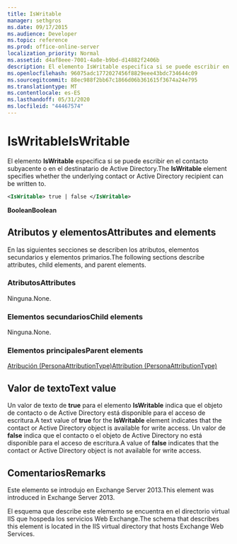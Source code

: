 ```yaml
---
title: IsWritable
manager: sethgros
ms.date: 09/17/2015
ms.audience: Developer
ms.topic: reference
ms.prod: office-online-server
localization_priority: Normal
ms.assetid: d4af8eee-7001-4a8e-b9bd-d14882f2406b
description: El elemento IsWritable especifica si se puede escribir en el contacto subyacente o en el destinatario de Active Directory.
ms.openlocfilehash: 96075adc1772027456f8829eee43bdc734644c09
ms.sourcegitcommit: 88ec988f2bb67c1866d06b361615f3674a24e795
ms.translationtype: MT
ms.contentlocale: es-ES
ms.lasthandoff: 05/31/2020
ms.locfileid: "44467574"
---
```

# <a name="iswritable"></a><span data-ttu-id="139c9-103">IsWritable</span><span class="sxs-lookup"><span data-stu-id="139c9-103">IsWritable</span></span>

<span data-ttu-id="139c9-104">El elemento **IsWritable** especifica si se puede escribir en el contacto subyacente o en el destinatario de Active Directory.</span><span class="sxs-lookup"><span data-stu-id="139c9-104">The **IsWritable** element specifies whether the underlying contact or Active Directory recipient can be written to.</span></span> 
  
```XML
<IsWritable> true | false </IsWritable>
```

 <span data-ttu-id="139c9-105">**Boolean**</span><span class="sxs-lookup"><span data-stu-id="139c9-105">**Boolean**</span></span>
## <a name="attributes-and-elements"></a><span data-ttu-id="139c9-106">Atributos y elementos</span><span class="sxs-lookup"><span data-stu-id="139c9-106">Attributes and elements</span></span>

<span data-ttu-id="139c9-107">En las siguientes secciones se describen los atributos, elementos secundarios y elementos primarios.</span><span class="sxs-lookup"><span data-stu-id="139c9-107">The following sections describe attributes, child elements, and parent elements.</span></span>
  
### <a name="attributes"></a><span data-ttu-id="139c9-108">Atributos</span><span class="sxs-lookup"><span data-stu-id="139c9-108">Attributes</span></span>

<span data-ttu-id="139c9-109">Ninguna.</span><span class="sxs-lookup"><span data-stu-id="139c9-109">None.</span></span>
  
### <a name="child-elements"></a><span data-ttu-id="139c9-110">Elementos secundarios</span><span class="sxs-lookup"><span data-stu-id="139c9-110">Child elements</span></span>

<span data-ttu-id="139c9-111">Ninguna.</span><span class="sxs-lookup"><span data-stu-id="139c9-111">None.</span></span>
  
### <a name="parent-elements"></a><span data-ttu-id="139c9-112">Elementos principales</span><span class="sxs-lookup"><span data-stu-id="139c9-112">Parent elements</span></span>

[<span data-ttu-id="139c9-113">Atribución (PersonaAttributionType)</span><span class="sxs-lookup"><span data-stu-id="139c9-113">Attribution (PersonaAttributionType)</span></span>](attribution-personaattributiontype.md)
  
## <a name="text-value"></a><span data-ttu-id="139c9-114">Valor de texto</span><span class="sxs-lookup"><span data-stu-id="139c9-114">Text value</span></span>

<span data-ttu-id="139c9-115">Un valor de texto de **true** para el elemento **IsWritable** indica que el objeto de contacto o de Active Directory está disponible para el acceso de escritura.</span><span class="sxs-lookup"><span data-stu-id="139c9-115">A text value of **true** for the **IsWritable** element indicates that the contact or Active Directory object is available for write access.</span></span> <span data-ttu-id="139c9-116">Un valor de **false** indica que el contacto o el objeto de Active Directory no está disponible para el acceso de escritura.</span><span class="sxs-lookup"><span data-stu-id="139c9-116">A value of **false** indicates that the contact or Active Directory object is not available for write access.</span></span> 
  
## <a name="remarks"></a><span data-ttu-id="139c9-117">Comentarios</span><span class="sxs-lookup"><span data-stu-id="139c9-117">Remarks</span></span>

<span data-ttu-id="139c9-118">Este elemento se introdujo en Exchange Server 2013.</span><span class="sxs-lookup"><span data-stu-id="139c9-118">This element was introduced in Exchange Server 2013.</span></span>
  
<span data-ttu-id="139c9-119">El esquema que describe este elemento se encuentra en el directorio virtual IIS que hospeda los servicios Web Exchange.</span><span class="sxs-lookup"><span data-stu-id="139c9-119">The schema that describes this element is located in the IIS virtual directory that hosts Exchange Web Services.</span></span>
  

